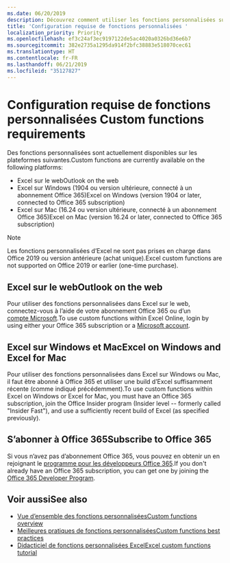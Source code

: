 ```yaml
---
ms.date: 06/20/2019
description: Découvrez comment utiliser les fonctions personnalisées sur les différentes plateformes.
title: 'Configuration requise de fonctions personnalisées '
localization_priority: Priority
ms.openlocfilehash: ef3c24af3ec9197122de5ac4020a0326bd36e6b7
ms.sourcegitcommit: 382e2735a1295da914f2bfc38883e518070cec61
ms.translationtype: HT
ms.contentlocale: fr-FR
ms.lasthandoff: 06/21/2019
ms.locfileid: "35127827"
---
```

# <a name="custom-functions-requirements"></a><span data-ttu-id="3fe27-103">Configuration requise de fonctions personnalisées </span><span class="sxs-lookup"><span data-stu-id="3fe27-103">Custom functions requirements</span></span>

<span data-ttu-id="3fe27-104">Des fonctions personnalisées sont actuellement disponibles sur les plateformes suivantes.</span><span class="sxs-lookup"><span data-stu-id="3fe27-104">Custom functions are currently available on the following platforms:</span></span>

- <span data-ttu-id="3fe27-105">Excel sur le web</span><span class="sxs-lookup"><span data-stu-id="3fe27-105">Outlook on the web</span></span>
- <span data-ttu-id="3fe27-106">Excel sur Windows (1904 ou version ultérieure, connecté à un abonnement Office 365)</span><span class="sxs-lookup"><span data-stu-id="3fe27-106">Excel on Windows (version 1904 or later, connected to Office 365 subscription)</span></span>
- <span data-ttu-id="3fe27-107">Excel sur Mac (16.24 ou version ultérieure, connecté à un abonnement Office 365)</span><span class="sxs-lookup"><span data-stu-id="3fe27-107">Excel on Mac (version 16.24 or later, connected to Office 365 subscription)</span></span>

>[!NOTE]
><span data-ttu-id="3fe27-108">Les fonctions personnalisées d’Excel ne sont pas prises en charge dans Office 2019 ou version antérieure (achat unique).</span><span class="sxs-lookup"><span data-stu-id="3fe27-108">Excel custom functions are not supported on Office 2019 or earlier (one-time purchase).</span></span>

## <a name="excel-on-the-web"></a><span data-ttu-id="3fe27-109">Excel sur le web</span><span class="sxs-lookup"><span data-stu-id="3fe27-109">Outlook on the web</span></span>
<span data-ttu-id="3fe27-110">Pour utiliser des fonctions personnalisées dans Excel sur le web, connectez-vous à l’aide de votre abonnement Office 365 ou d’un [compte Microsoft](https://account.microsoft.com/account).</span><span class="sxs-lookup"><span data-stu-id="3fe27-110">To use custom functions within Excel Online, login by using either your Office 365 subscription or a [Microsoft account](https://account.microsoft.com/account).</span></span>

## <a name="excel-on-windows-and-mac"></a><span data-ttu-id="3fe27-111">Excel sur Windows et Mac</span><span class="sxs-lookup"><span data-stu-id="3fe27-111">Excel on Windows and Excel for Mac</span></span>
<span data-ttu-id="3fe27-112">Pour utiliser des fonctions personnalisées dans Excel sur Windows ou Mac, il faut être abonné à Office 365 et utiliser une build d’Excel suffisamment récente (comme indiqué précédemment).</span><span class="sxs-lookup"><span data-stu-id="3fe27-112">To use custom functions within Excel on Windows or Excel for Mac, you must have an Office 365 subscription, join the Office Insider program (Insider level -- formerly called "Insider Fast"), and use a sufficiently recent build of Excel (as specified previously).</span></span>

## <a name="subscribe-to-office-365"></a><span data-ttu-id="3fe27-113">S’abonner à Office 365</span><span class="sxs-lookup"><span data-stu-id="3fe27-113">Subscribe to Office 365</span></span>
<span data-ttu-id="3fe27-114">Si vous n’avez pas d’abonnement Office 365, vous pouvez en obtenir un en rejoignant le [programme pour les développeurs Office 365](https://developer.microsoft.com/fr-FR/office/dev-program).</span><span class="sxs-lookup"><span data-stu-id="3fe27-114">If you don't already have an Office 365 subscription, you can get one by joining the [Office 365 Developer Program](https://developer.microsoft.com/en-us/office/dev-program).</span></span>

## <a name="see-also"></a><span data-ttu-id="3fe27-115">Voir aussi</span><span class="sxs-lookup"><span data-stu-id="3fe27-115">See also</span></span>
* [<span data-ttu-id="3fe27-116">Vue d’ensemble des fonctions personnalisées</span><span class="sxs-lookup"><span data-stu-id="3fe27-116">Custom functions overview</span></span>](custom-functions-overview.md)
* [<span data-ttu-id="3fe27-117">Meilleures pratiques de fonctions personnalisées</span><span class="sxs-lookup"><span data-stu-id="3fe27-117">Custom functions best practices</span></span>](custom-functions-best-practices.md)
* [<span data-ttu-id="3fe27-118">Didacticiel de fonctions personnalisées Excel</span><span class="sxs-lookup"><span data-stu-id="3fe27-118">Excel custom functions tutorial</span></span>](../tutorials/excel-tutorial-create-custom-functions.md)
